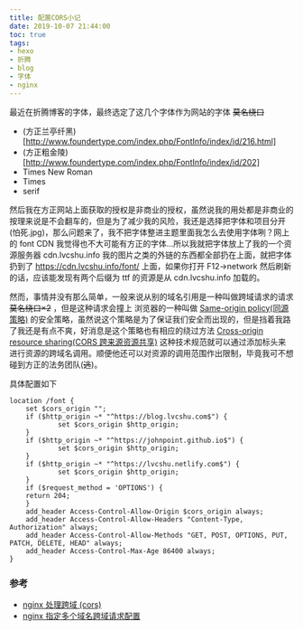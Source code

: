 ```yaml
---
title: 配置CORS小记
date: 2019-10-07 21:44:00
toc: true
tags:
- hexo
- 折腾
- blog
- 字体
- nginx
---
```


最近在折腾博客的字体，最终选定了这几个字体作为网站的字体<!--more--> ~~莫名绕口~~

- (方正兰亭纤黑)[http://www.foundertype.com/index.php/FontInfo/index/id/216.html]
- (方正粗金陵)[http://www.foundertype.com/index.php/FontInfo/index/id/202]
- Times New Roman
- Times
- serif

然后我在方正网站上面获取的授权是非商业的授权，虽然说我的用处都是非商业的按理来说是不会翻车的，但是为了减少我的风险，我还是选择把字体和项目分开(怕死.jpg)，那么问题来了，我不把字体整进主题里面我怎么去使用字体咧？网上的 font CDN 我觉得也不大可能有方正的字体...所以我就把字体放上了我的一个资源服务器 cdn.lvcshu.info 我的图片之类的外链的东西都全部扔在上面，就把字体扔到了 https://cdn.lvcshu.info/font/ 上面，如果你打开 F12->network 然后刷新的话，应该能发现有两个后缀为 ttf 的资源是从 cdn.lvcshu.info 加载的。

然而，事情并没有那么简单，一般来说从别的域名引用是一种叫做跨域请求的请求 ~~莫名绕口×2~~ ，但是这种请求会撞上 浏览器的一种叫做 [Same-origin policy(同源策略)](https://en.wikipedia.org/wiki/Same-origin_policy) 的安全策略，虽然说这个策略是为了保证我们安全而出现的，但是挡着我路了我还是有点不爽，好消息是这个策略也有相应的绕过方法 [Cross-origin resource sharing(CORS 跨来源资源共享)](https://en.wikipedia.org/wiki/Cross-origin_resource_sharing) 这种技术规范就可以通过添加标头来进行资源的跨域名调用。顺便他还可以对资源的调用范围作出限制，毕竟我可不想碰到方正的法务团队(~~逃~~)。

具体配置如下

```
location /font {
    set $cors_origin "";
    if ($http_origin ~* "^https://blog.lvcshu.com$") {
            set $cors_origin $http_origin;
    }
    if ($http_origin ~* "^https://johnpoint.github.io$") {
            set $cors_origin $http_origin;
    }
    if ($http_origin ~* "^https://lvcshu.netlify.com$") {
            set $cors_origin $http_origin;
    }
    if ($request_method = 'OPTIONS') {
    return 204;
    }
    add_header Access-Control-Allow-Origin $cors_origin always;
    add_header Access-Control-Allow-Headers "Content-Type, Authorization" always;
    add_header Access-Control-Allow-Methods "GET, POST, OPTIONS, PUT, PATCH, DELETE, HEAD" always;
    add_header Access-Control-Max-Age 86400 always;
}
```

### 参考
- [nginx 处理跨域 (cors)](https://juejin.im/entry/5c249af1e51d45392c42e833)
- [nginx 指定多个域名跨域请求配置](https://my.oschina.net/yzChen/blog/1573828)